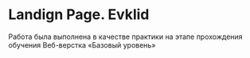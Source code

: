 # Landign Page. Evklid
Работа была выполнена в качестве практики на этапе прохождения обучения Веб-верстка «Базовый уровень»
